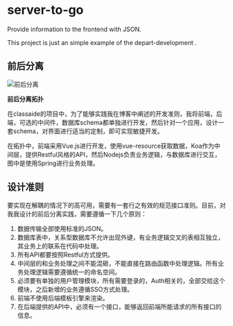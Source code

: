 # server-to-go
Provide  information to the frontend with JSON.

This project is just an simple example of the depart-development .

## 前后分离



![前后分离](http://ww3.sinaimg.cn/mw690/63918611gw1efj2vvjwtfj20ge0gzab9.jpg)

**前后分离拓扑**

在classaide的项目中，为了能够实践我在博客中阐述的开发准则，我将前端，后端，可选的中间件，数据库schema都单独进行开发，然后针对一个应用，设计一套schema，对界面进行适当的定制，即可实现敏捷开发。

在拓扑中，前端采用Vue.js进行开发，使用vue-resource获取数据，Koa作为中间层，提供Restful风格的API，然后Nodejs负责业务逻辑，与数据库进行交互，图中是使用Spring进行业务处理。



## 设计准则

要实现在解耦的情况下的高可用，需要有一套行之有效的规范接口准则。目前，对我我设计的前后分离实践，需要遵循一下几个原则：

1. 数据传输全部使用标准的JSON。
2. 数据库表中，关系型数据库不允许出现外键，有业务逻辑交叉的表相互独立，其业务上的联系在代码中处理。
3. 所有API都要按照Restful方式提供。
4. 中间层的和业务处理之间不能混砸，不能直接在路由函数中处理逻辑。所有业务处理逻辑需要遵循统一的命名空间。
5. 必须要有单独的用户管理模块，所有需要登录的，Auth相关的，全部交给这个模块，之后新增的业务遵循SSO方式处理。
6. 前端不使用后端模板引擎来渲染。
7. 在后端提供的API中，必须有一个接口，能够返回前端所能请求的所有接口的信息。
